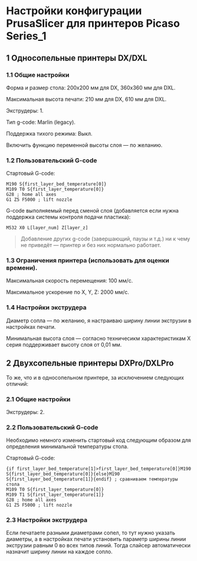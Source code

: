 # Настройки конфигурации PrusaSliсer для принтеров Picaso Series_1

## 1 Односопельные принтеры DX/DXL

### 1.1 Общие настройки

Форма и размер стола: 200х200 мм для DX, 360х360 мм для DXL.

Максимальная высота печати: 210 мм для DX, 610 мм для DXL.

Экструдеры: 1.

Тип g-code: Marlin (legacy).

Поддержка тихого режима: Выкл.

Включить функцию переменной высоты слоя	— по желанию.

### 1.2 Пользовательский G-code

Стартовый G-code:
```
M190 S{first_layer_bed_temperature[0]}
M109 T0 S{first_layer_temperature[0]}
G28 ; home all axes
G1 Z5 F5000 ; lift nozzle
```
G-code выполняемый перед сменой слоя (добавляется если нужна поддержка системы контроля подачи пластика):
```
M532 X0 L[layer_num] Z[layer_z]
```

> Добавление других g-code (завершающий, паузы и т.д.) ни к чему не приведёт — принтер и без них нормально работает.

### 1.3 Ограничения принтера (использовать для оценки времени).

Максимальная скорость перемещения: 100 мм/с.

Максимальное ускорение по X, Y, Z: 2000 мм/с.

### 1.4 Настройки экструдера

Диаметр сопла — по желанию, я настраиваю ширину линии экструзии в настройках печати.

Минимальная высота слоя — согласно техничесикм характеристикам X серия поддерживает высоту слоя от 0,01 мм.

## 2 Двухсопельные принтеры DXPro/DXLPro

То же, что и в односопельном принтере, за исключением следующих отличий: 

### 2.1 Общие настройки

Экструдеры: 2.

### 2.2 Пользовательский G-code

Необходимо немного изменить стартовый код следующим образом для определения минимальной температуры стола.

Стартовый G-code:
```
{if first_layer_bed_temperature[1]>first_layer_bed_temperature[0]}M190 S{first_layer_bed_temperature[0]}{else}M190 S{first_layer_bed_temperature[1]}{endif} ; сравниваем температуры стола
M109 T0 S{first_layer_temperature[0]}
M109 T1 S{first_layer_temperature[1]}
G28 ; home all axes
G1 Z5 F5000 ; lift nozzle
```

### 2.3 Настройки экструдера

Если печатаете разными диаметрами сопел, то тут нужно указать диаметры, а в настройках печати установить параметр ширины линии экструзии равным 0 во всех типов линий. Тогда слайсер автоматически назначит ширину линии на каждое сопло.
